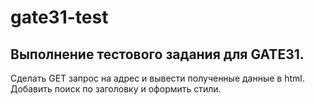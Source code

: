 # gate31-test

## Выполнение тестового задания для GATE31.
Сделать GET запрос на адрес и вывести полученные данные в html.
Добавить поиск по заголовку и оформить стили.
